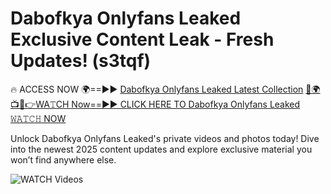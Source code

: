 # Dabofkya Onlyfans Leaked Exclusive Content Leak - Fresh Updates! (s3tqf)

🔥 ACCESS NOW 🌍==►► <a href="https://tinyurl.com/3fjeunct" rel="nofollow">Dabofkya Onlyfans Leaked Latest Collection</a></h3>
[🔴🌍📺📱👉WA𝚃CH Now==►► CLICK HERE TO Dabofkya Onlyfans Leaked 𝚆𝙰𝚃𝙲𝙷 NOW](https://tinyurl.com/3fjeunct)

Unlock Dabofkya Onlyfans Leaked's private videos and photos today! Dive into the newest 2025 content updates and explore exclusive material you won’t find anywhere else.


<a href="https://tinyurl.com/3fjeunct" rel="nofollow" data-target="animated-image.originalLink"><img src="https://camo.githubusercontent.com/8a4f000d20f83aca3bf7ec5f350d767afa0574a8a352519fd8cfa583a6f93a33/68747470733a2f2f692e696d6775722e636f6d2f644a486b345a712e676966" alt="WATCH Videos" data-canonical-src="https://i.imgur.com/dJHk4Zq.gif" style="max-width: 100%; display: inline-block;" data-target="animated-image.originalImage"></a>
